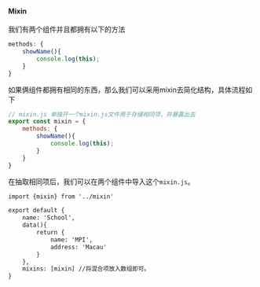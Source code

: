 #### Mixin
我们有两个组件并且都拥有以下的方法
```javascript
methods: {
	showName(){
		console.log(this);
	}
}
```

如果俩组件都拥有相同的东西，那么我们可以采用mixin去简化结构，具体流程如下

```javascript
// mixin.js 单独开一个mixin.js文件用于存储相同项，并暴露出去
export const mixin = {
	methods: {
		showName(){
			console.log(this);
		}
	}
}
```

在抽取相同项后，我们可以在两个组件中导入这个`mixin.js`。

```html
import {mixin} from '../mixin'

export default {
	name: 'School',
	data(){
		return {
			name: 'MPI',
			address: 'Macau'
		}
	},
	mixins: [mixin] //将混合项放入数组即可。
}
```